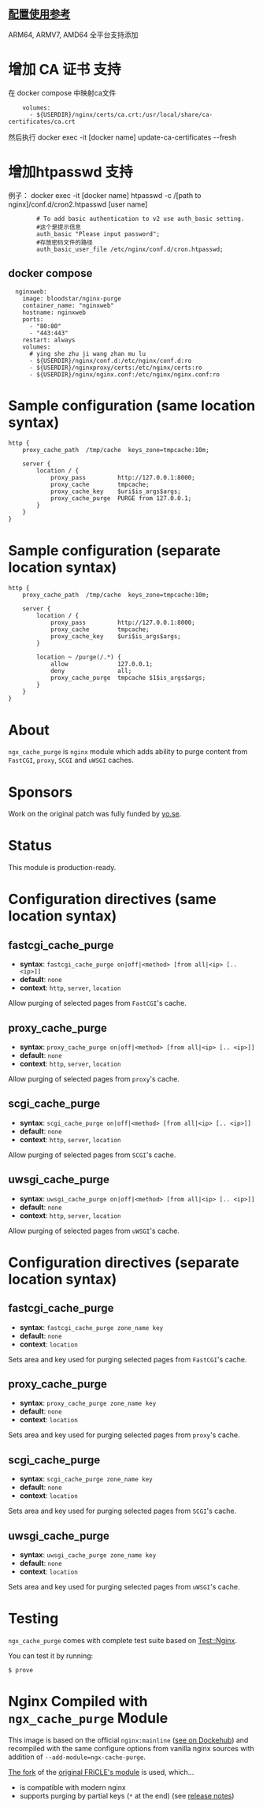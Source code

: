 ## [配置使用参考](https://hub.docker.com/_/nginx)

ARM64, ARMV7, AMD64 全平台支持添加

# 增加 CA 证书 支持
在 docker compose 中映射ca文件
```
    volumes:
      - ${USERDIR}/nginx/certs/ca.crt:/usr/local/share/ca-certificates/ca.crt
```
然后执行
docker exec -it [docker name] update-ca-certificates --fresh


# 增加htpasswd 支持
例子：
docker exec -it [docker name] htpasswd -c /[path to nginx]/conf.d/cron2.htpasswd [user name]
```
        # To add basic authentication to v2 use auth_basic setting.
        #这个是提示信息
        auth_basic "Please input password";
        #存放密码文件的路径
        auth_basic_user_file /etc/nginx/conf.d/cron.htpasswd;
```


## docker compose
```
  nginxweb:
    image: bloodstar/nginx-purge
    container_name: "nginxweb"
    hostname: nginxweb
    ports:
      - "80:80"
      - "443:443"
    restart: always
    volumes:
      # ying she zhu ji wang zhan mu lu
      - ${USERDIR}/nginx/conf.d:/etc/nginx/conf.d:ro
      - ${USERDIR}/nginxproxy/certs:/etc/nginx/certs:ro
      - ${USERDIR}/nginx/nginx.conf:/etc/nginx/nginx.conf:ro

```


Sample configuration (same location syntax)
===========================================
    http {
        proxy_cache_path  /tmp/cache  keys_zone=tmpcache:10m;

        server {
            location / {
                proxy_pass         http://127.0.0.1:8000;
                proxy_cache        tmpcache;
                proxy_cache_key    $uri$is_args$args;
                proxy_cache_purge  PURGE from 127.0.0.1;
            }
        }
    }


Sample configuration (separate location syntax)
===============================================
    http {
        proxy_cache_path  /tmp/cache  keys_zone=tmpcache:10m;

        server {
            location / {
                proxy_pass         http://127.0.0.1:8000;
                proxy_cache        tmpcache;
                proxy_cache_key    $uri$is_args$args;
            }

            location ~ /purge(/.*) {
                allow              127.0.0.1;
                deny               all;
                proxy_cache_purge  tmpcache $1$is_args$args;
            }
        }
    }




About
=====
`ngx_cache_purge` is `nginx` module which adds ability to purge content from
`FastCGI`, `proxy`, `SCGI` and `uWSGI` caches.


Sponsors
========
Work on the original patch was fully funded by [yo.se](http://yo.se).


Status
======
This module is production-ready.


Configuration directives (same location syntax)
===============================================
fastcgi_cache_purge
-------------------
* **syntax**: `fastcgi_cache_purge on|off|<method> [from all|<ip> [.. <ip>]]`
* **default**: `none`
* **context**: `http`, `server`, `location`

Allow purging of selected pages from `FastCGI`'s cache.


proxy_cache_purge
-----------------
* **syntax**: `proxy_cache_purge on|off|<method> [from all|<ip> [.. <ip>]]`
* **default**: `none`
* **context**: `http`, `server`, `location`

Allow purging of selected pages from `proxy`'s cache.


scgi_cache_purge
----------------
* **syntax**: `scgi_cache_purge on|off|<method> [from all|<ip> [.. <ip>]]`
* **default**: `none`
* **context**: `http`, `server`, `location`

Allow purging of selected pages from `SCGI`'s cache.


uwsgi_cache_purge
-----------------
* **syntax**: `uwsgi_cache_purge on|off|<method> [from all|<ip> [.. <ip>]]`
* **default**: `none`
* **context**: `http`, `server`, `location`

Allow purging of selected pages from `uWSGI`'s cache.


Configuration directives (separate location syntax)
===================================================
fastcgi_cache_purge
-------------------
* **syntax**: `fastcgi_cache_purge zone_name key`
* **default**: `none`
* **context**: `location`

Sets area and key used for purging selected pages from `FastCGI`'s cache.


proxy_cache_purge
-----------------
* **syntax**: `proxy_cache_purge zone_name key`
* **default**: `none`
* **context**: `location`

Sets area and key used for purging selected pages from `proxy`'s cache.


scgi_cache_purge
----------------
* **syntax**: `scgi_cache_purge zone_name key`
* **default**: `none`
* **context**: `location`

Sets area and key used for purging selected pages from `SCGI`'s cache.


uwsgi_cache_purge
-----------------
* **syntax**: `uwsgi_cache_purge zone_name key`
* **default**: `none`
* **context**: `location`

Sets area and key used for purging selected pages from `uWSGI`'s cache.

Testing
=======
`ngx_cache_purge` comes with complete test suite based on [Test::Nginx](http://github.com/agentzh/test-nginx).

You can test it by running:

`$ prove`



# Nginx Compiled with ``ngx_cache_purge`` Module

This image is based on the official ``nginx:mainline`` ([see on Dockehub](https://hub.docker.com/_/nginx/)) and recompiled with the same configure options from vanilla nginx sources with addition of ``--add-module=ngx-cache-purge``.

[The fork](https://github.com/nginx-modules/ngx_cache_purge) of the [original FRiCLE's module](http://labs.frickle.com/nginx_ngx_cache_purge/) is used, which...

* is compatible with modern nginx
* supports purging by partial keys (``*`` at the end) (see [release notes](https://github.com/nginx-modules/ngx_cache_purge/releases))
